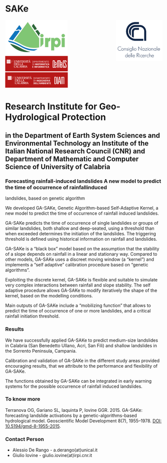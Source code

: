 # SAKe
<div style="display:table-cell; vertical-align:middle">
 <img src="https://github.com/alessioderango/SAKe/blob/master/README-IMG/logoIRPI.PNG"  width="200"> &nbsp; &nbsp; &nbsp; &nbsp; &nbsp; &nbsp; 
 <img src="https://github.com/alessioderango/SAKe/blob/master/README-IMG/CNRlogo.PNG" style="float: right;" width="150">  &nbsp; &nbsp; &nbsp; &nbsp; &nbsp; &nbsp;
 <img src="https://github.com/alessioderango/SAKe/blob/master/README-IMG/DEMACS.png" style="margin:auto" width="200">  &nbsp; &nbsp; &nbsp; &nbsp; &nbsp; &nbsp;
 <img src="https://github.com/alessioderango/SAKe/blob/master/README-IMG/DIAm.png"  width="200">
</div>

# Research Institute for Geo-Hydrological Protection
## in the Department of Earth System Sciences and Environmental Technology an Institute of the Italian National Research Council (CNR) and Department of Mathematic and Computer Science of University of Calabria

### Forecasting rainfall-induced landslides A new model to predict the time of occurrence of rainfallinduced
landslides, based on genetic algorithm

We developed GA-SAKe, Genetic Algorithm-based Self-Adaptive Kernel, a new model to
predict the time of occurrence of rainfall induced landslides.

GA-SAKe predicts the time of occurrence of single landslides or groups of similar landslides,
both shallow and deep-seated, using a threshold than when exceeded determines the
initiation of the landslides. The triggering threshold is defined using historical information
on rainfall and landslides.

GA-SAKe is a “black box” model based on the assumption that the stability of a slope
depends on rainfall in a linear and stationary way. Compared to other models, GA-SAKe
uses a discreet moving window (a “kernel”) and implements a “self adaptive” calibration
procedure based on “genetic algorithms”.

Exploiting the discrete kernel, GA-SAKe is flexible and suitable to simulate very complex
interactions between rainfall and slope stability. The self adaptive procedure
allows GA-SAKe to modify iteratively the shape of the kernel, based on the modelling
conditions.

Main outputs of GA-SAKe include a “mobilizing function” that allows to predict the time of
occurrence of one or more landslides, and a critical rainfall initiation threshold.

### Results

We have successfully applied GA-SAKe to predict medium-size landslides in Calabria (San
Benedetto Ullano, Acri, San Fili) and shallow landslides in the Sorrento Peninsula,
Campania.

Calibration and validation of GA-SAKe in the different study areas provided encouraging
results, that we attribute to the performance and flexibility of GA-SAKe.

The functions obtained by GA-SAKe can be integrated in early warning systems for the
possible occurrence of rainfall induced landslides.

### To know more

Terranova OG, Gariano SL, Iaquinta P, Iovine GGR. 2015. GA-SAKe: forecasting landslide
activations by a genetic-algorithms-based hydrological model. Geoscientific Model
Development 8(7), 1955–1978. [DOI: 10.5194/gmd-8-1955-2015](http://www.geosci-model-dev.net/8/1955/2015/).

### Contact Person

* Alessio De Rango - a.derango(at)unical.it 
* Giulio Iovine - giulio.iovine(at)irpi.cnr.it
